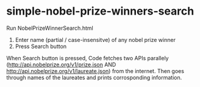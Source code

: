 # simple-nobel-prize-winners-search

Run NobelPrizeWinnerSearch.html

1. Enter name (partial / case-insensitve) of any nobel prize winner
2. Press Search button

When Search button is pressed, Code fetches two APIs parallely (http://api.nobelprize.org/v1/prize.json AND http://api.nobelprize.org/v1/laureate.json) from the internet.
Then goes through names of the laureates and prints corrosponding information.
